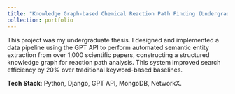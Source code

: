 ```yaml
---
title: "Knowledge Graph-based Chemical Reaction Path Finding (Undergraduate Thesis)"
collection: portfolio
---
```

This project was my undergraduate thesis. I designed and implemented a data pipeline using the GPT API to perform automated semantic entity extraction from over 1,000 scientific papers, constructing a structured knowledge graph for reaction path analysis. This system improved search efficiency by 20% over traditional keyword-based baselines.

**Tech Stack**: Python, Django, GPT API, MongoDB, NetworkX.